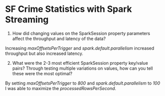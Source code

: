 # SF Crime Statistics with Spark Streaming

1. How did changing values on the SparkSession property parameters affect the throughput and latency of the data?

Increasing _maxOffsetsPerTrigger_ and _spark.default.parallelism_ increased throughput but also increased latency.

2. What were the 2-3 most efficient SparkSession property key/value pairs? Through testing multiple variations on values, how can you tell these were the most optimal?

By setting _maxOffsetsPerTrigger_ to _800_ and _spark.default.parallelism_ to _100_ I was able to maximize the _processedRowsPerSecond_.